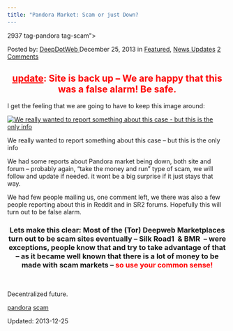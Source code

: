 ```yaml
---
title: "Pandora Market: Scam or just Down?
---
```

2937  tag-pandora tag-scam">

<span>Posted by: <a href="https://www.deepdotweb.com/author/admin/" title="">DeepDotWeb </a></span>
<span>December 25, 2013</span>
<span>in <a href="https://www.deepdotweb.com/category/deepdot-news/" rel="category tag">Featured</a>, <a href="https://www.deepdotweb.com/category/news-updates/" rel="category tag">News Updates</a></span>
<span><a href="https://www.deepdotweb.com/2013/12/25/pandora-market-scam-or-just-down/#comments">2 Comments</a></span>


<h2 style="text-align: center;"><span style="color: #ff0000;"><span style="text-decoration: underline;">update</span>: Site is back up &#8211; We are happy that this was a false alarm! Be safe.</span></h2>
<p>I get the feeling that we are going to have to keep this image around:</p>
<div id="attachment_2875" style="width: 490px" class="wp-caption aligncenter"><a href="/imgs/2013/12/gone.jpg"><img class="size-full wp-image-2875" alt="We really wanted to report something about this case - but this is the only info" src="/imgs/2013/12/gone.jpg" width="480" height="360" srcset="/imgs/2013/12/gone.jpg 480w, /imgs/2013/12/gone-300x225.jpg 300w" sizes="(max-width: 480px) 100vw, 480px"/></a><p class="wp-caption-text">We really wanted to report something about this case &#8211; but this is the only info</p></div>
<p>We had some reports about Pandora market being down, both site and forum &#8211; probably again, &#8220;take the money and run&#8221; type of scam, we will follow and update if needed. it wont be a big surprise if it just stays that way.</p>
<p>We had few people mailing us, one comment left, we there was also a few people reporting about this in Reddit and in SR2 forums. Hopefully this will turn out to be false alarm.</p>
<h3 style="text-align: center;"><strong>Lets make this clear: Most of the (Tor) Deepweb Marketplaces turn out to be scam sites eventually – Silk Road1  &amp; BMR  – were exceptions, people know that and try to take advantage of that – as it became well known that there is a lot of money to be made with scam markets – <span style="color: #ff0000;">so use your common sense!</span></strong></h3>
<p>&nbsp;</p>
<p>Decentralized future.</p>
</div>
 <a href="https://www.deepdotweb.com/tag/pandora/" rel="tag">pandora</a> <a href="https://www.deepdotweb.com/tag/scam/" rel="tag">scam</a>

Updated: 2013-12-25